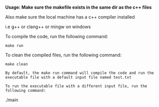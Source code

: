 **Usage: Make sure the makefile exists in the same dir as the c++ files**

Also make sure the local machine has a c++ compiler installed

i.e g++ or clang++ or mingw on windows

To compile the code, run the following command:
```
make run
```
To clean the compiled files, run the following command:
```
make clean

By default, the make run command will compile the code and run the executable file with a default input file named test.txt

To run the executable file with a different input file, run the following command:
```
./main <yourfile>
```